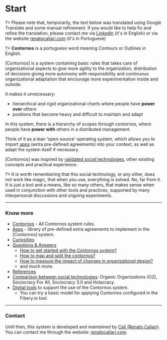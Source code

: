 # Start

?> Please note that, temporarily, the text below was translated using Google Translate and some manual refinement. If you would like to help fix and refine the translation, please contact me via [LinkedIn](https://www.linkedin.com/in/renatocaliari/) (it's in English) or via the website [renatocaliari.com](https://www.renatocaliari.com) (it's in Portuguese) 

?> **Contornos** is a portuguese word meaning Contours or Outlines in English.

[Contornos] is a system containing basic rules that takes care of organizational aspects to give more agility to the organization, distribution of decisions giving more autonomy with responsibility and continuous organizational adaptation that encourage more experimentation inside and outside.

It makes it unnecessary:
- hierarchical and rigid organizational charts where people have **power over** others
- positions that become heavy and difficult to maintain and adapt

In this system, there is a hierarchy of scopes through contornos, where people have **power with** others in a distributed management.

Think of it as a lean 'open-source' operating system, which allows you to import [apps](en/apps) (extra pre-defined agreements) into your context, as well as adapt the system itself if necessary.

[Contornos] was inspired by [validated social technologies](en/technologies), other existing concepts and practical experience.

?> It is worth remembering that this social technology, or any other, does not work like magic, that when you use, everything is solved. No, far from it. It is just a tool and a means, like so many others, that makes sense when used in conjunction with other tools and practices, supported by many interpersonal discussions and ongoing experiments.

---
### Know more
- [Contornos](en/contornos) - All Contornos system rules.
- [Apps](en/apps) - library of pre-defined extra agreements to implement in the [Contornos] system.
- [Curiosities](en/curiosities)
- [Questions & Answers](en/questions)
  - [How to get started with the Contornos system?](en/questions#how-to-get-started-with-the-contornos-system)
  - [How to map and split the contornos?](en/questions#how-to-map-and-split-the-contornos)
  - [How to measure the impact of changes in organizational design?](en/questions#how-to-measure-the-impact-of-organizational-design-changes)
  - and much more.
- [References](en/references)
- [Comparison between social technologies](en/technologies): Organic Organizations (O2), Sociocracy For All, Sociocracy 3.0 and Holacracy.
- [Digital tools](en/tools) to support the use of the Contornos system.
  - You can try a basic model for applying Contornos configured in the Fibery.io tool.

---

### Contact
Until then, this system is developed and maintained by [Cali (Renato Caliari)](https://www.linkedin.com/in/renatocaliari/). You can contact me through the website: [renatocaliari.com](https://renatocaliari.com/).
